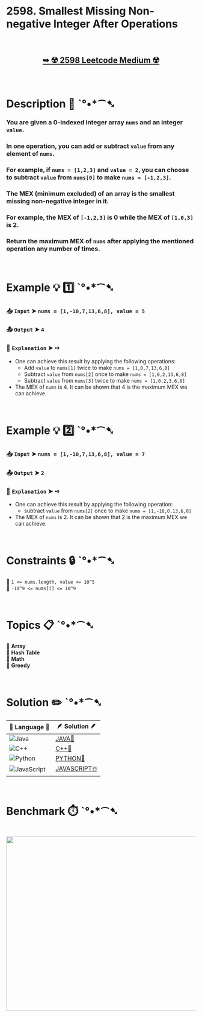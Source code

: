 # 2598. Smallest Missing Non-negative Integer After Operations

</br>

<h2 align="center"> 

<a href="https://leetcode.com/problems/maximize-the-number-of-partitions-after-operations/?envType=daily-question&envId=2025-10-14"><strong>➥ ☢️ 2598 Leetcode Medium ☢️ </strong></a>
</h2>

</br>

# Description 📜 ˋ°•*⁀➷

### You are given a 0-indexed integer array `nums` and an integer `value`.

### In one operation, you can add or subtract `value` from any element of `nums`.

### For example, if `nums = [1,2,3]` and `value = 2`, you can choose to subtract `value` from `nums[0]` to make `nums = [-1,2,3]`.

### The MEX (minimum excluded) of an array is the smallest missing non-negative integer in it.

### For example, the MEX of `[-1,2,3]` is 0 while the MEX of `[1,0,3]` is 2.

### Return the maximum MEX of `nums` after applying the mentioned operation any number of times.

</br>

# Example 💡 1️⃣ ˋ°•*⁀➷

  ### 📥 `Input`  ➤ `nums = [1,-10,7,13,6,8], value = 5`

  ### 📤 `Output`  ➤ `4`

  ### 🔦 `Explanation`  ➤ ➺

  - One can achieve this result by applying the following operations:
    - Add `value` to `nums[1]` twice to make `nums = [1,0,7,13,6,8]`
    - Subtract `value` from `nums[2]` once to make `nums = [1,0,2,13,6,8]`
    - Subtract `value` from `nums[3]` twice to make `nums = [1,0,2,3,6,8]`
  - The MEX of `nums` is 4. It can be shown that 4 is the maximum MEX we can achieve.

</br>

# Example 💡 2️⃣ ˋ°•*⁀➷

  ### 📥 `Input`  ➤ `nums = [1,-10,7,13,6,8], value = 7`

  ### 📤 `Output`  ➤ `2`

  ### 🔦 `Explanation`  ➤ ➺

  - One can achieve this result by applying the following operation:
    - subtract `value` from `nums[2]` once to make `nums = [1,-10,0,13,6,8]`
  - The MEX of `nums` is 2. It can be shown that 2 is the maximum MEX we can achieve.

</br>

# Constraints 🔒 ˋ°•*⁀➷

🔹 `1 <= nums.length, value <= 10^5` </br>
🔹 `-10^9 <= nums[i] <= 10^9` </br>

</br>

# Topics 📋 ˋ°•*⁀➷

🔸 **Array** </br>
🔸 **Hash Table** </br>
🔸 **Math** </br>
🔸 **Greedy** </br>

</br>

# Solution ✏️ ˋ°•*⁀➷

| 📒 Language 📒  | 🪶 Solution 🪶 |
| ------------- | ------------- |
|  ![Java](https://img.shields.io/badge/java-%23ED8B00.svg?style=for-the-badge&logo=openjdk&logoColor=white)  | [JAVA🍁]() |
|  ![C++](https://img.shields.io/badge/c++-%2300599C.svg?style=for-the-badge&logo=c%2B%2B&logoColor=white)  | [C++🎲]()  |
|  ![Python](https://img.shields.io/badge/python-3670A0?style=for-the-badge&logo=python&logoColor=ffdd54)    | [PYTHON🍰]() |
| ![JavaScript](https://img.shields.io/badge/javascript-%23323330.svg?style=for-the-badge&logo=javascript&logoColor=%23F7DF1E)   | [JAVASCRIPT☃️]() |

</br>

# Benchmark ⏱️ ˋ°•*⁀➷

<h1  align="center" >

<img src ="https://github.com/user-attachments/assets/" width = "700px" height="462px" />

</h1>
